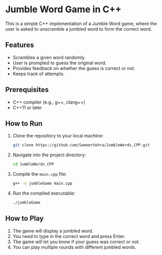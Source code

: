 # Jumble Word Game in C++

This is a simple C++ implementation of a Jumble Word game, where the user is asked to unscramble a jumbled word to form the correct word.

## Features

- Scrambles a given word randomly.
- User is prompted to guess the original word.
- Provides feedback on whether the guess is correct or not.
- Keeps track of attempts.

## Prerequisites

- C++ compiler (e.g., g++, clang++)
- C++11 or later

## How to Run

1. Clone the repository to your local machine:

    ```bash
    git clone https://github.com/SameerVohra/JumbleWords_CPP.git
    ```

2. Navigate into the project directory:

    ```bash
    cd JumbleWords_CPP
    ```

3. Compile the `main.cpp` file:

    ```bash
    g++ -o jumbleGame main.cpp
    ```

4. Run the compiled executable:

    ```bash
    ./jumbleGame
    ```

## How to Play

1. The game will display a jumbled word.
2. You need to type in the correct word and press Enter.
3. The game will let you know if your guess was correct or not.
4. You can play multiple rounds with different jumbled words.

